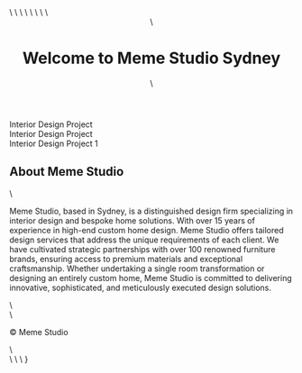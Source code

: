 <html lang="en">\
<head>\
    <meta charset="UTF-8">\
    <meta name="viewport" content="width=device-width, initial-scale=1.0">\
    <title>My Free Website</title>\
    <style>\
        body \{\
            font-family: Arial, sans-serif;\
            margin: 0;\
            padding: 0;\
            text-align: center;\
            background-color: #f9f9f9;\
        \}\
        header \{\
            background-color: #4CAF50;\
            color: white;\
            padding: 10px 0;\
        \}\
        section \{\
            padding: 20px;\
        \}\
        footer \{\
            background-color: #333;\
            color: white;\
            padding: 10px 0;\
        \}\
    </style>\
</head>\
<body>\
    <header>\
        <h1>Welcome to Meme Studio Sydney</h1>\
    </header>Interior Design Project 
    <section>Interior Design Project 
    </section>Interior Design Project 1        
        <h2>About Meme Studio</h2>\
        <p>Meme Studio, based in Sydney, is a distinguished design firm specializing in interior design and bespoke home solutions. With over 15 years of experience in high-end custom home design. Meme Studio offers tailored design services that address the unique requirements of each client. We have cultivated strategic partnerships with over 100 renowned furniture brands, ensuring access to premium materials and exceptional craftsmanship. Whether undertaking a single room transformation or designing an entirely custom home, Meme Studio is committed to delivering innovative, sophisticated, and meticulously executed design solutions.</p>\
    </section>
    <footer>\
        <p>&copy; Meme Studio</p>\
    </footer>\
</body>\
</html>\
}
